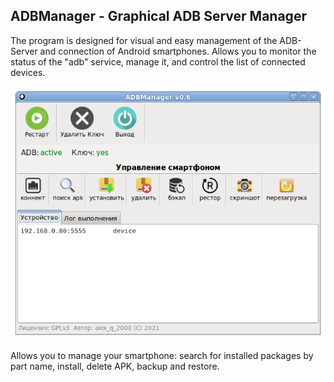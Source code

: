 ADBManager - Graphical ADB Server Manager
---
The program is designed for visual and easy management of the ADB-Server and connection of Android smartphones. Allows you to monitor the status of the "adb" service, manage it, and control the list of connected devices.

![](https://github.com/AKotov-dev/adbmanager/blob/main/ScreenShot/ADBManager.png)

Allows you to manage your smartphone: search for installed packages by part name, install, delete APK, backup and restore.
